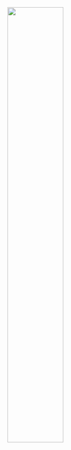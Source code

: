[<img src="https://i.ytimg.com/vi/Hc79sDi3f0U/maxresdefault.jpg" width="50%">](https://www.youtube.com/watch?v=7GekRndMil4&t=76s "SortingAlgorithms")
